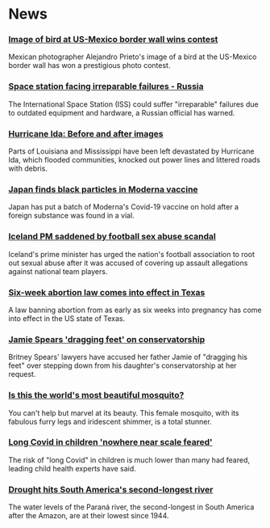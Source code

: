 # News
### [Image of bird at US-Mexico border wall wins contest](https://www.bbc.com/news/world-latin-america-58404382)
Mexican photographer Alejandro Prieto's image of a bird at the US-Mexico border wall has won a prestigious photo contest.
### [Space station facing irreparable failures - Russia](https://www.bbc.com/news/world-europe-58408911)
The International Space Station (ISS) could suffer "irreparable" failures due to outdated equipment and hardware, a Russian official has warned. 
### [Hurricane Ida: Before and after images](https://www.bbc.com/news/world-us-canada-58409267)
Parts of Louisiana and Mississippi have been left devastated by Hurricane Ida, which flooded communities, knocked out power lines and littered roads with debris.
### [Japan finds black particles in Moderna vaccine](https://www.bbc.com/news/world-asia-58405210)
Japan has put a batch of Moderna's Covid-19 vaccine on hold after a foreign substance was found in a vial.
### [Iceland PM saddened by football sex abuse scandal](https://www.bbc.com/news/world-europe-58407789)
Iceland's prime minister has urged the nation's football association to root out sexual abuse after it was accused of covering up assault allegations against national team players.
### [Six-week abortion law comes into effect in Texas](https://www.bbc.com/news/world-us-canada-58406496)
A law banning abortion from as early as six weeks into pregnancy has come into effect in the US state of Texas.
### [Jamie Spears 'dragging feet' on conservatorship](https://www.bbc.com/news/entertainment-arts-58406346)
Britney Spears' lawyers have accused her father Jamie of "dragging his feet" over stepping down from his daughter's conservatorship at her request.
### [Is this the world's most beautiful mosquito?](https://www.bbc.com/news/science-environment-58398905)
You can't help but marvel at its beauty. This female mosquito, with its fabulous furry legs and iridescent shimmer, is a total stunner.
### [Long Covid in children 'nowhere near scale feared'](https://www.bbc.com/news/health-58410584)
The risk of "long Covid" in children is much lower than many had feared, leading child health experts have said.
### [Drought hits South America's second-longest river](https://www.bbc.com/news/world-latin-america-58408791)
The water levels of the Paraná river, the second-longest in South America after the Amazon, are at their lowest since 1944.
